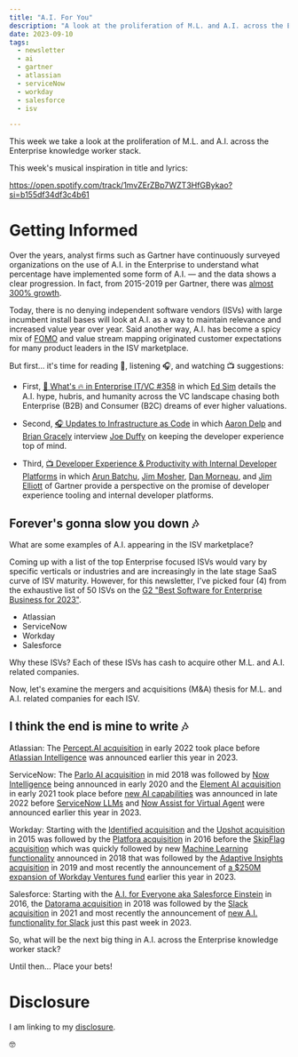 ```yaml
---
title: "A.I. For You"
description: "A look at the proliferation of M.L. and A.I. across the Enterprise knowledge worker stack"
date: 2023-09-10
tags: 
  - newsletter
  - ai
  - gartner
  - atlassian
  - serviceNow
  - workday
  - salesforce
  - isv

---
```


This week we take a look at the proliferation of M.L. and A.I. across the Enterprise knowledge worker stack.

This week's musical inspiration in title and lyrics:

<https://open.spotify.com/track/1mvZErZBp7WZT3HfGBykao?si=b155df34df3c4b61>

# Getting Informed

Over the years, analyst firms such as Gartner have continuously surveyed organizations on the use of A.I. in the Enterprise to understand what percentage have implemented some form of A.I. — and the data shows a clear progression. In fact, from 2015-2019 per Gartner, there was [almost 300% growth](https://www.gartner.com/en/newsroom/press-releases/2019-01-21-gartner-survey-shows-37-percent-of-organizations-have).

Today, there is no denying independent software vendors (ISVs) with large incumbent install bases will look at A.I. as a way to maintain relevance and increased value year over year. Said another way, A.I. has become a spicy mix of [FOMO](https://www.mindtheproduct.com/why-feature-fomo-stalls-product-innovation/) and value stream mapping originated customer expectations for many product leaders in the ISV marketplace.

But first... it's time for reading 📖, listening 🎧, and watching 📺 suggestions:

- First, [📖 What's 🔥 in Enterprise IT/VC #358](https://www.whatshotit.vc/p/whats-in-enterprise-itvc-358) in which [Ed Sim](https://www.linkedin.com/in/edsim/) details the A.I. hype, hubris, and humanity across the VC landscape chasing both Enterprise (B2B) and Consumer (B2C) dreams of ever higher valuations.

- Second, [🎧 Updates to Infrastructure as Code](https://www.thecloudcast.net/2023/09/updates-to-infrastructure-as-code.html) in which [Aaron Delp](https://www.linkedin.com/in/aarondelp/) and [Brian Gracely](https://www.linkedin.com/in/briangracely/) interview [Joe Duffy](https://www.linkedin.com/in/joejduffy/) on keeping the developer experience top of mind.

- Third, [📺 Developer Experience & Productivity with Internal Developer Platforms](https://webinar.gartner.com/469517/agenda/session/1106362?login=ML) in which [Arun Batchu](https://www.linkedin.com/in/arunbatchu/), [Jim Mosher](https://www.linkedin.com/in/jimmosher1/), [Dan Morneau](https://www.gartner.com/analyst/95673), and [Jim Elliott](https://www.linkedin.com/in/jimelliott6/) of Gartner provide a perspective on the promise of developer experience tooling and internal developer platforms.

## Forever's gonna slow you down 🎶

What are some examples of A.I. appearing in the ISV marketplace?

Coming up with a list of the top Enterprise focused ISVs would vary by specific verticals or industries and are increasingly in the late stage SaaS curve of ISV maturity. However, for this newsletter, I've picked four (4) from the exhaustive list of 50 ISVs on the [G2 "Best Software for Enterprise Business for 2023"](https://www.g2.com/best-software-companies/enterprise).

- Atlassian
- ServiceNow
- Workday
- Salesforce

Why these ISVs? Each of these ISVs has cash to acquire other M.L. and A.I. related companies.

Now, let's examine the mergers and acquisitions (M&A) thesis for M.L. and A.I. related companies for each ISV.

## I think the end is mine to write 🎶

Atlassian:  The [Percept.AI acquisition](https://www.atlassian.com/blog/announcements/atlassian-acquires-percept) in early 2022 took place before [Atlassian Intelligence](https://www.atlassian.com/software/artificial-intelligence) was announced earlier this year in 2023.

ServiceNow: The [Parlo AI acquisition](https://www.servicenow.com/company/media/press-room/servicenow-acquires-parlo.html) in mid 2018 was followed by [Now Intelligence](https://www.servicenow.com/company/media/press-room/servicenow-introduces-now-intelligence.html) being announced in early 2020 and the [Element AI acquisition](https://www.servicenow.com/company/media/press-room/servicenow-to-acquire-element-ai.html) in early 2021 took place before [new AI capabilities](https://www.servicenow.com/company/media/press-room/now-platform-ai-security-capabilities.html) was announced in late 2022 before [ServiceNow LLMs](https://www.servicenow.com/company/media/press-room/genai-text-to-code-case-summarization.html) and [Now Assist for Virtual Agent](https://www.servicenow.com/company/media/press-room/now-assist-virtual-agent.html) were announced earlier this year in 2023.

Workday: Starting with the [Identified acquisition](https://www.constellationr.com/blog-news/first-take-why-workday-acquired-identified-real-analytics-matter) and the [Upshot acquisition](https://blog.workday.com/en-us/2015/workday-acquires-upshot-strengthens-data-science-expertise.html) in 2015 was followed by the [Platfora acquisition](https://blog.workday.com/en-us/2016/workday-to-acquire-platfora.html) in 2016 before the [SkipFlag acquisition](https://www.lightreading.com/enterprise-cloud/machine-learning-and-ai/workday-acquires-machine-learning-startup-skipflag/a/d-id/739743) which was quickly followed by new [Machine Learning functionality](https://investor.workday.com/2018-10-02-Workday-Delivers-Machine-Learning-Powered-Skills-Cloud-to-Unlock-Untapped-Workforce-Potential) announced in 2018 that was followed by the [Adaptive Insights acquisition](https://blog.workday.com/en-us/2018/workday-to-acquire-adaptive-insights.html) in 2019 and most recently the announcement of [a $250M expansion of Workday Ventures fund](https://newsroom.workday.com/2023-02-07-Workday-Commits-Additional-250-Million-Investment-Capital-to-Workday-Ventures-to-Power-Technology-Innovation) earlier this year in 2023.

Salesforce: Starting with the [A.I. for Everyone aka Salesforce Einstein](https://www.salesforce.com/news/press-releases/2016/09/19/salesforce-introduces-salesforce-einstein-artificial-intelligence-for-everyone/) in 2016, the [Datorama acquisition](https://www.salesforce.com/news/stories/salesforce-signs-definitive-agreement-to-acquire-datorama/) in 2018 was followed by the [Slack acquisition](https://www.salesforce.com/news/press-releases/2021/07/21/salesforce-slack-deal-close/) in 2021 and most recently the announcement of [new A.I. functionality for Slack](https://www.techmeme.com/230906/p39#a230906p39)  just this past week in 2023.

So, what will be the next big thing in A.I. across the Enterprise knowledge worker stack?

Until then… Place your bets!

# Disclosure

I am linking to my [disclosure](https://jaycuthrell.com/disclosure/).

🤓
